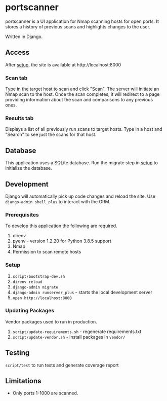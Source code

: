 # portscanner

portscanner is a UI application for Nmap scanning hosts for open ports. It
stores a history of previous scans and highlights changes to the user.

Written in Django.

## Access
After [setup](Setup), the site is available at http://localhost:8000

### Scan tab
Type in the target host to scan and click "Scan". The server will initiate an
Nmap scan to the host. Once the scan completes, it will redirect to a page
providing information about the scan and comparisons to any previous ones.

### Results tab
Displays a list of all previously run scans to target hosts. Type in a host
and "Search" to see just the scans for that host.

## Database
This application uses a SQLite database. Run the migrate step in [setup](Setup)
to initialize the database.

## Development
Django will automatically pick up code changes and reload the site. Use
`django-admin shell_plus` to interact with the ORM.

### Prerequisites
To develop this application the following are required.
1. direnv
2. pyenv - version 1.2.20 for Python 3.8.5 support
3. Nmap
4. Permission to scan remote hosts

### Setup
1. `script/bootstrap-dev.sh`
2. `direnv reload`
3. `django-admin migrate`
4. `django-admin runserver_plus` - starts the local development server
5. `open http://localhost:8000`

### Updating Packages
Vendor packages used to run in production.
1. `script/update-requirements.sh` - regenerate requirements.txt
2. `script/update-vendor.sh` - install packages in `vendor/`

## Testing
`script/test` to run tests and generate coverage report

## Limitations
* Only ports 1-1000 are scanned.

